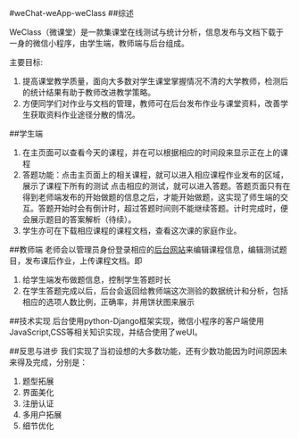 #weChat-weApp-weClass
##综述

WeClass（微课堂）是一款集课堂在线测试与统计分析，信息发布与文档下载于一身的微信小程序，由学生端，教师端与后台组成。

主要目标:

1. 提高课堂教学质量，面向大多数对学生课堂掌握情况不清的大学教师，检测后的统计结果有助于教师改进教学策略。
2. 方便同学们对作业与文档的管理，教师可在后台发布作业与课堂资料，改善学生获取资料作业途径分散的情况。


##学生端
1. 在主页面可以查看今天的课程，并在可以根据相应的时间段来显示正在上的课程
2. 答题功能：点击主页面上的相关课程，就可以进入相应课程作业发布的区域，展示了课程下所有的测试
点击相应的测试，就可以进入答题。答题页面只有在得到老师端发布的开始做题的信息之后，才能开始做题，这实现了师生端的交互。答题开始时会有倒计时，超过答题时间则不能继续答题。计时完成时，便会展示题目的答案解析（待续）。
3. 学生亦可在下载相应课程的课程文档，查看这次课的家庭作业。

##教师端
老师会以管理员身份登录相应的[后台网站](https://104.194.73.140/admin/)来编辑课程信息，编辑测试题目，发布课后作业，上传课程文档。即

1. 给学生端发布做题信息，控制学生答题时长
2. 在学生答题完成以后，后台会返回给教师端这次测验的数据统计和分析，包括相应的选项人数比例，正确率，并用饼状图来展示

##技术实现
后台使用python-Django框架实现，微信小程序的客户端使用JavaScript,CSS等相关知识实现，并结合使用了weUI。

##反思与进步
我们实现了当初设想的大多数功能，还有少数功能因为时间原因未来得及完成，分别是：

1. 题型拓展
2. 界面美化
3. 注册认证
4. 多用户拓展
5. 细节优化
